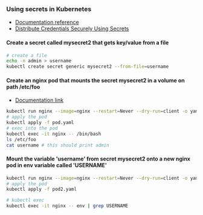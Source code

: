 ### Using secrets in Kubernetes

* [Documentation reference](https://kubernetes.io/docs/concepts/configuration/secret/)
* [Distribute Credentials Securely Using Secrets](https://kubernetes.io/docs/tasks/inject-data-application/distribute-credentials-secure/)

#### Create a secret called mysecret2 that gets key/value from a file
```bash
# create a file
echo -n admin > username
kubectl create secret generic mysecret2 --from-file=username
```

#### Create an nginx pod that mounts the secret mysecret2 in a volume on path /etc/foo
* [Documentation link](https://kubernetes.io/docs/tasks/inject-data-application/distribute-credentials-secure/#create-a-pod-that-has-access-to-the-secret-data-through-a-volume)
```bash
kubectl run nginx --image=nginx --restart=Never --dry-run=client -o yaml > pod.yaml
# apply the pod
kubectl apply -f pod.yaml
# exec into the pod
kubectl exec -it nginx -- /bin/bash
ls /etc/foo
cat username # this should print admin
```
#### Mount the variable 'username' from secret mysecret2 onto a new nginx pod in env variable called 'USERNAME'
```bash
kubectl run nginx --image=nginx --restart=Never --dry-run=client -o yaml > pod2.yaml
# apply the pod
kubectl apply -f pod2.yaml

# kubectl exec
kubectl exec -it nginx -- env | grep USERNAME
```
